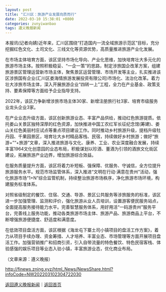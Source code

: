```yaml
---
layout: post
title: "汇川区：旅游产业发展向质而行"
date: 2022-03-10 15:38:01 +0800
categories: zunyiwanbao
tags: 遵义晚报新闻
---
```

<p>本报讯(记者向婧)近年来，汇川区围绕“打造国内一流全域旅游示范区”目标，充分挖掘红色文化、土司文化、三线文化等资源优势，高质量推进旅游产业化发展。</p>
 <p>在市场主体培育方面，该区坚持市场化导向、产业化思维，加快培育壮大多元化的旅游市场主体。按照积极稳妥、“一企一策”的思路，制定涉旅国企改革方案，组建旅游景区管理运营新市场主体，聚焦景区运营管理、市场开发等主业，扎实推进该区涉旅国有企业(汇川区娄海情旅游发展投资有限公司)市场化、法治化改革。着力壮大涉旅市场主体，深入开展旅游企业“四转一上”工程，全力在产业基金、政策支持、要素保障等方面给予企业指导支持。</p>
 <p>2022年，该区力争新增涉旅市场主体30家、新增注册旅行社3家、培育市级服务业龙头企业3家。</p>
 <p>在产业业态升级方面，该区创新旅游业态、丰富产品供给，推动红色旅游提质。依托娄山关景区独特深厚的红色资源，加快推进中国工农红军长征纪念馆(筹建)、娄山关红色美丽村庄试点等重点项目建设工作。同时推动乡村旅游升级，提档升级牡丹园、千果园景区，培育壮大乡村精品客栈、民宿，持续做好乡村旅游；做好“旅游+”“+旅游”文章，深入推进旅游与文化、康养、工业、农业深度融合发展，持续丰富1964文化创意园的业态布局，积极谋划以珍酒、董酒为引领的酒旅文化街区建设，拓展旅游产业边界，增加旅游综合效益。</p>
 <p>在服务质量提升方面，该区将着力补短板、强保障、优服务、守诚信，全方位提升旅游服务水平。规范市场监管体系，深入推进“文明在行动·满意在贵州”活动，强化旅游市场“1+N”综合监管机制，持续整治旅游市场秩序，净化旅游市场环境，构建服务标准体系。</p>
 <p>对照省级制定的餐饮、住宿、交通、导游、景区公共服务等涉旅服务的标准，该区进一步加强管理、监测和评价，强化旅游从业人员培训，设置游客便民服务站点，全面提高服务接待能力水平。完善智慧服务体系，用好用活“一码游贵州”服务平台，完善线上服务功能，推动各类旅游市场主体、旅游产品、旅游商品上平台，不断增强旅游便捷度、舒适度和满意度。</p>
 <p>在低效项目盘活方面，该区根据《海龙屯下寨土司小镇项目的盘活工作方案》，着力从项目手续办理、资金筹措、人才培养、丰富业态、市场管理等方面开展项目盘活工作。加强营销推广和招商引资，引入自带流量的特色餐饮、特色民宿客栈、体验感强的娱乐项目等业态入驻小镇，丰富旅游业态，优化商业布局。</p><p class="em_media">（文章来源：遵义晚报）</p>

<http://finews.zning.xyz/html_News/NewsShare.html?infoCode=NW202203102304722030>

[返回遵义晚报新闻](//finews.withounder.com/category/zunyiwanbao.html)｜[返回首页](//finews.withounder.com/)